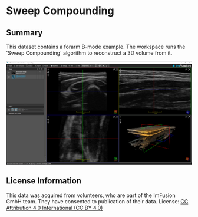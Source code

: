 # Sweep Compounding

## Summary

This dataset contains a forarm B-mode example. The workspace runs the 'Sweep Compounding' algorithm to reconstruct a 3D volume from it.

![Screenshot](screenshot.png "Screenshot")


## License Information

This data was acquired from volunteers, who are part of the ImFusion GmbH team. They have consented to publication of their data.
License: [CC Attribution 4.0 International (CC BY 4.0)](https://creativecommons.org/licenses/by/4.0/)

